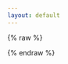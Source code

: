 ```yaml
---
layout: default
---
```


{% raw %}
<style>
    .selectable {
        -webkit-user-select: all;
        user-select: all;
        cursor: pointer;
        padding: 5px;
        background-color: #b2b2b2;
        border-radius: 5px;
        display: inline-block;
        margin-top: 10px;
    }
</style>
<script src="https://cdn.jsdelivr.net/npm/qrcode@1.4.4/build/qrcode.min.js"></script>
<script>
    function generateQRCode() {
        const urlParams = new URLSearchParams(window.location.search);
        const verificationUri = urlParams.get('verificationUri');
        const userCode = urlParams.get('userCode');
        const login = urlParams.get('login');

        if (!verificationUri || !userCode) {
            return; // 不显示任何内容
        }

        const qrcodeContainer = document.getElementById('qrcode');

        // 如果 `login=1`，只显示用户提示信息
        if (login === '1') {
            const userPrompt = document.createElement('p');
            userPrompt.innerHTML = `请复制代码 <span class="selectable" id="userCode">${userCode}</span> <br>并前往 <a href="${verificationUri}">${verificationUri}</a>，输入代码允许访问并登录微软账户。`;
            qrcodeContainer.appendChild(userPrompt);
        } else {
            // 否则生成二维码
            const currentUrl = window.location.href + '?login=1';
            console.log("currentUrl: ", currentUrl);
            const canvas = document.createElement('canvas');
            QRCode.toCanvas(canvas, currentUrl, function (error) {
                if (error) console.error(error);
            });
            qrcodeContainer.appendChild(canvas);

            // 显示提示信息，使用 <br> 标签进行换行
            const promptMessage = document.createElement('p');
            promptMessage.innerHTML = `请扫描二维码。`;
            qrcodeContainer.appendChild(promptMessage);

            // 添加点击事件，使 userCode 在点击时全选
            const userCodeElement = document.getElementById('userCode');
            userCodeElement.addEventListener('click', function() {
                const range = document.createRange();
                range.selectNodeContents(userCodeElement);
                const selection = window.getSelection();
                selection.removeAllRanges();
                selection.addRange(range);
            });
        }
    }

    // 检测 JavaScript 是否启用
    window.onload = function() {
        if (typeof document !== 'undefined') {
            generateQRCode();
        } else {
            document.body.innerHTML = '<p>请开启 JavaScript。</p>';
        }
    }
</script>

<div id="qrcode"></div>

{% endraw %}
